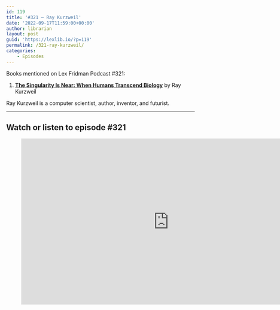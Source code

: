 ```yaml
---
id: 119
title: '#321 – Ray Kurzweil'
date: '2022-09-17T11:59:00+00:00'
author: librarian
layout: post
guid: 'https://lexlib.io/?p=119'
permalink: /321-ray-kurzweil/
categories:
    - Episodes
---
```


Books mentioned on Lex Fridman Podcast #321:

1. **[The Singularity Is Near: When Humans Transcend Biology](https://amzn.to/3TMchXN)** by Ray Kurzweil

Ray Kurzweil is a computer scientist, author, inventor, and futurist.

- - - - - -

## Watch or listen to episode #321

<figure class="wp-block-embed is-type-video is-provider-youtube wp-block-embed-youtube wp-embed-aspect-16-9 wp-has-aspect-ratio"><div class="wp-block-embed__wrapper"><iframe allow="accelerometer; autoplay; clipboard-write; encrypted-media; gyroscope; picture-in-picture" allowfullscreen="" frameborder="0" height="443" loading="lazy" src="https://www.youtube.com/embed/ykY69lSpDdo?feature=oembed" title="Ray Kurzweil: Singularity, Superintelligence, and Immortality | Lex Fridman Podcast #321" width="788"></iframe></div></figure>